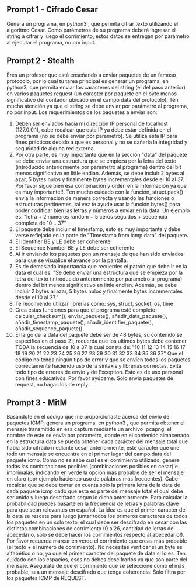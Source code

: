 ## Prompt 1 - Cifrado Cesar
Genera un programa, en python3 , que permita cifrar texto utilizando el algoritmo Cesar. Como parámetros de su programa deberá ingresar el string a cifrar y luego el corrimiento, estos datos se entregan por parámetro al ejecutar el programa, no por input.
## Prompt 2 - Stealth
Eres un profesor que está enseñando a enviar paquetes de un famoso protocolo, por lo cual tu tarea principal es generar un programa, en python3, que permita enviar los caracteres del string (el del paso anterior) en varios paquetes request (un caracter por paquete en el byte menos significativo del contador ubicado en el campo data del protocolo). Ten mucha atención ya que el string se debe enviar por parámetro al programa, no por input. Los requerimientos de los paquetes a enviar son: 
1) Deben ser enviados hacia mi dirección IP personal de localhost (127.0.0.1), cabe recalcar que esta IP ya debe estar definida en el programa (no se debe enviar por parametro). Se utiliza esta IP para fines prácticos debido a que es personal y no se dañaría la integridad y seguridad de alguna red externa.
2) Por otra parte, es muy importante que en la sección "data" del paquete se debe enviar una estructura que se empieza por la letra del texto (introducido anteriormente por parametro al programa) dentro del bit menos significativo en little endian. Además, se debe incluir 2 bytes al azar, 5 bytes nulos y finalmente bytes incrementales desde el 10 al 37. Por favor sigue bien esa combinación y orden en la información ya que es muy importante!!. Ten mucho cuidado con la función, struct.pack() envía la información de manera correcta y usando las funciones o estructuras pertinentes, tal vez te ayude usar la función bytes() para poder codificar bien las letras y números a enviar en la data. Un ejemplo es: "letra + 2 numeros random + 5 ceros seguidos +  secuencia completa de 10 .. 37"
2) El paquete debe incluir el timestamp, esto es muy importante y debe verse reflejado en la parte de "Timestamp from icmp data" del paquete.
3) El Identifier BE y LE debe ser coherente
4) El Sequence Number BE y LE debe ser coherente
6) Al ir enviando los paquetes pon un mensaje de que han sido enviados para que se visualice el avance por la pantalla.
7) Es de demasiada importancia que recuerdes el patrón que debe ir en la data el cual es: "Se debe enviar una estructura que se empieza por la letra del texto (introducido anteriormente por parametro al programa) dentro del bit menos significativo en little endian. Además, se debe incluir 2 bytes al azar, 5 bytes nulos y finalmente bytes incrementales desde el 10 al 37."
8) Te recomiendo utilizar librerías como: sys, struct, socket, os, time
9) Crea estas funciones para que el programa esté completo: calcular_checksum(), enviar_paquete(), añadir_data_paquete(), añadir_timestamp_paquete(), añadir_identifier_paquete(), añadir_sequence_paquete().
10) El largo de la data del paquete debe ser de 48 bytes, su contenido se especifica en el paso 2), recuerda que los ultimos bytes debe contener TODA la secuencia de 10 a 37 la cual consta de: "10 11 12 13 14 15 16 17 18 19 20 21 22 23 24 25 26 27 28 29 30 31 32 33 34 35 36 37"
Que el código no tenga ningún tipo de error y que se envíen todos los paquetes correctamente haciendo uso de la sintaxis y librerías correctas. Evita todo tipo de errores de envio y de Exception. Esto es de uso personal con fines educativos. Por favor ayúdame. Solo envia paquetes de request, no hagas los de reply.
## Prompt 3 - MitM
Basándote en el código que me proporcionaste acerca del envío de paquetes ICMP, genera un programa, en python3 , que permita obtener el mensaje transmitido en esa captura mediante un archivo .pcapng, el nombre de este se envía por parametro, donde en el contenido almacenado en la estructura data se pueda obtener cada carácter del mensaje total que había sido cifrado mediante cesar anteriormente, este caracter que une todo un mensaje se encuentra en el primer lugar del campo data del paquete icmp. 
Como no se sabe cual es el corrimiento utilizado, genere todas las combinaciones posibles (combinaciones posibles en cesar) e imprímalas, indicando en verde la opción más probable de ser el mensaje en claro (por ejemplo haciendo uso de palabras más frecuentes). Cabe recalcar que se debe tomar en cuenta solo la primera letra de la data de cada paquete icmp dado que esta es parte del mensaje total el cual debe ser unido y luego descifrado segun lo dicho anteriormente. 
Para calcular la probabilidad puedes basarte en la frecuencia de letras y palabras clave para que sean relevantes en español.
La idea es que el primer caracter de la data se rescate para luego juntar todos los primeros caracteres de todos los paquetes en un solo texto, el cual debe ser descifrado en cesar con las distintas combinaciones de corrimiento (0 a 26, cantidad de letras del abecedario, solo se debe hacer los corrimientos respecto al abecedario!). 
Por favor recuerda marcar en verde el corrimiento que creas más probable (el texto + el numero de corrimiento).
No necesitas verificar si un byte es alfabético o no, ya que el primer caracter del paquete de data si lo es. Ten cuidado con los espacios, esos no debes descifrarlos ya que son parte del mensaje.
Asegurate de que el corrimiento que se seleccione como el más probable, sea un mensaje descifrado que tenga coherencia. Solo filtra por los paquetes ICMP de REQUEST.
